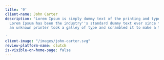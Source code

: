 ```yaml
---
title: '9'
client-name: John Carter
description: 'Lorem Ipsum is simply dummy text of the printing and typesetting industry.
  Lorem Ipsum has been the industry''s standard dummy text ever since the 1500s, when
  an unknown printer took a galley of type and scrambled it to make a type specimen

'
client-image: "/images/john-carter.svg"
review-platform-name: clutch
is-visible-on-home-page: false
---
```


